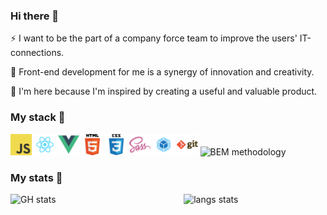 ### Hi there 👋


⚡ I want to be the part of a company force team to improve the users' IT-connections.

🌱 Front-end development for me is a synergy of innovation and creativity.

🤔 I'm here because I'm inspired by creating a useful and valuable product.



### My stack 💪

<p>
  <img src="https://raw.githubusercontent.com/github/explore/80688e429a7d4ef2fca1e82350fe8e3517d3494d/topics/javascript/javascript.png" alt="JavaScript" height="34">
  <img src="https://raw.githubusercontent.com/github/explore/80688e429a7d4ef2fca1e82350fe8e3517d3494d/topics/react/react.png" alt="React" height="34">
  <img src="https://raw.githubusercontent.com/github/explore/80688e429a7d4ef2fca1e82350fe8e3517d3494d/topics/vue/vue.png" alt="Vue" height="34">
  <img src="https://raw.githubusercontent.com/github/explore/80688e429a7d4ef2fca1e82350fe8e3517d3494d/topics/html/html.png" alt="HTML5" height="34">
  <img src="https://raw.githubusercontent.com/github/explore/80688e429a7d4ef2fca1e82350fe8e3517d3494d/topics/css/css.png" alt="CSS3" height="34">
  <img src="https://raw.githubusercontent.com/github/explore/80688e429a7d4ef2fca1e82350fe8e3517d3494d/topics/sass/sass.png" alt="SASS" height="34">
  <img src="https://raw.githubusercontent.com/github/explore/80688e429a7d4ef2fca1e82350fe8e3517d3494d/topics/webpack/webpack.png" alt="Webpack" height="34">
  <img src="https://raw.githubusercontent.com/github/explore/80688e429a7d4ef2fca1e82350fe8e3517d3494d/topics/git/git.png" alt="git" height="34">
  <img src="https://avatars.githubusercontent.com/u/223412?s=200&v=4" alt="BEM methodology" height="34">
</p>


### My stats 🎯
<a href="https://github-readme-stats.vercel.app/api?username=barbylka&hide=stars&show_icons=true&theme=buefy&icon_color=FFCF40&hide_border=true">
  <img align="left" alt="GH stats"  width="45%" src="https://github-readme-stats.vercel.app/api?username=barbylka&hide=stars&show_icons=true&theme=buefy&icon_color=FFCF40&hide_border=true"/>
</a>

<a href="https://github-readme-stats.vercel.app/api/top-langs/?username=barbylka&layout=compact&theme=buefy&hide_border=true">
  <img align="right" alt="langs stats" width="45%" src="https://github-readme-stats.vercel.app/api/top-langs/?username=barbylka&layout=compact&theme=buefy&hide_border=true" />
</a>

